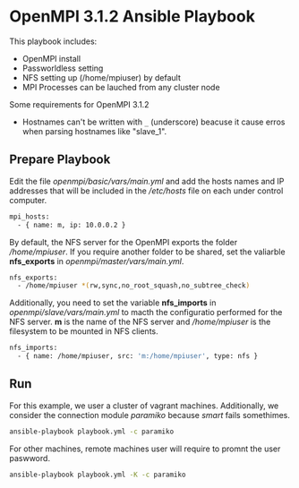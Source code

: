 # OpenMPI 3.1.2 Ansible Playbook

This playbook includes:

* OpenMPI install
* Passworldless setting
* NFS setting up (/home/mpiuser) by default
* MPI Processes can be lauched from any cluster node

Some requirements for OpenMPI 3.1.2

* Hostnames can't be written with ```_``` (underscore) beacuse it cause erros when parsing hostnames like "slave_1".

## Prepare Playbook

Edit the file *openmpi/basic/vars/main.yml* and add the hosts names and IP addresses that will be included in the */etc/hosts* file on each under control computer.

```sh
mpi_hosts:
  - { name: m, ip: 10.0.0.2 }
```

By default, the NFS server for the OpenMPI exports the folder  */home/mpiuser*. If you require another folder to be shared, set the valiarble **nfs_exports** in  *openmpi/master/vars/main.yml*.

```sh
nfs_exports:
  - /home/mpiuser *(rw,sync,no_root_squash,no_subtree_check)
```

Additionally, you need to set the variable **nfs_imports** in *openmpi/slave/vars/main.yml* to macth the configuratio performed for the NFS server. **m** is the name of the NFS server and */home/mpiuser* is the filesystem to be mounted in NFS clients.

```sh
nfs_imports:
  - { name: /home/mpiuser, src: 'm:/home/mpiuser', type: nfs }
```

## Run

For this example, we user a cluster of vagrant machines. Additionally, we consider the connection module *paramiko* because *smart* fails somethimes.

```sh
ansible-playbook playbook.yml -c paramiko 
```

For other machines, remote machines user will require to promnt the user paswword.

```sh
ansible-playbook playbook.yml -K -c paramiko 
```
